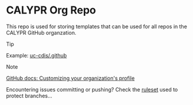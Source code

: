 # CALYPR Org Repo

This repo is used for storing templates that can be used for all repos in the CALYPR GitHub organzation.

> [!TIP]
> Example: [uc-cdis/.github](https://github.com/uc-cdis/.github)

> [!NOTE]
> [GitHub docs: Customizing your organization's profile](https://docs.github.com/en/organizations/collaborating-with-groups-in-organizations/customizing-your-organizations-profile)

Encountering issues committing or pushing? Check the [ruleset](https://github.com/calypr/.github/settings/rules/7522883) used to protect branches... 
